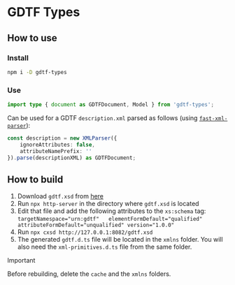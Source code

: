 # GDTF Types

## How to use
### Install
```sh
npm i -D gdtf-types
```
### Use
```ts
import type { document as GDTFDocument, Model } from 'gdtf-types';
```
Can be used for a GDTF `description.xml` parsed as follows (using [`fast-xml-parser`](https://www.npmjs.com/package/fast-xml-parser)):
```ts
const description = new XMLParser({
    ignoreAttributes: false,
    attributeNamePrefix: ''
}).parse(descriptionXML) as GDTFDocument;
```

## How to build
1. Download `gdtf.xsd` from [here](https://raw.githubusercontent.com/mvrdevelopment/spec/main/gdtf.xsd)
1. Run `npx http-server` in the directory where `gdtf.xsd` is located
1. Edit that file and add the following attributes to the `xs:schema` tag: `targetNamespace="urn:gdtf"   elementFormDefault="qualified" attributeFormDefault="unqualified" version="1.0.0"`
1. Run `npx cxsd http://127.0.0.1:8082/gdtf.xsd`
1. The generated `gdtf.d.ts` file will be located in the `xmlns` folder. You will also need the `xml-primitives.d.ts` file from the same folder.

> [!IMPORTANT]  
> Before rebuilding, delete the `cache` and the `xmlns` folders.